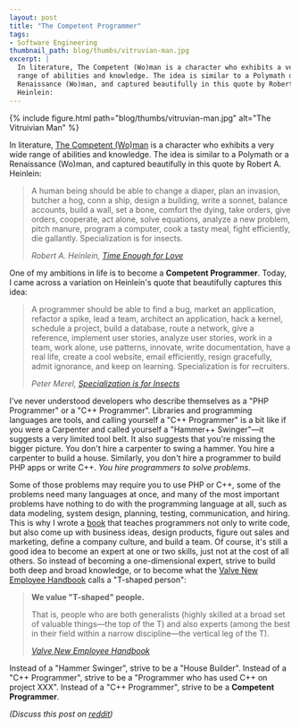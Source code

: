 ```yaml
---
layout: post
title: "The Competent Programmer"
tags:
- Software Engineering
thumbnail_path: blog/thumbs/vitruvian-man.jpg
excerpt: |
  In literature, The Competent (Wo)man is a character who exhibits a very wide 
  range of abilities and knowledge. The idea is similar to a Polymath or a 
  Renaissance (Wo)man, and captured beautifully in this quote by Robert A. 
  Heinlein:
---  
```


{% include figure.html path="blog/thumbs/vitruvian-man.jpg" alt="The Vitruivian Man" %}

In literature, [The Competent (Wo)man](http://en.wikipedia.org/wiki/Competent_man)
is a character who exhibits a very wide range of abilities and knowledge. The 
idea is similar to a Polymath or a Renaissance (Wo)man, and captured 
beautifully in this quote by Robert A. Heinlein:

<blockquote>
  <p>
    A human being should be able to change a diaper, plan an invasion, butcher 
    a hog, conn a ship, design a building, write a sonnet, balance accounts, 
    build a wall, set a bone, comfort the dying, take orders, give orders, 
    cooperate, act alone, solve equations, analyze a new problem, pitch manure, 
    program a computer, cook a tasty meal, fight efficiently, die gallantly. 
    Specialization is for insects.
  </p>
  <cite>
    Robert A. Heinlein, 
    <a href="http://www.amazon.com/dp/0441810764?ref=hello-startup-20" target="_blank">Time Enough for Love</a>
  </cite>
</blockquote>

One of my ambitions in life is to become a **Competent Programmer**. Today, I
came across a variation on Heinlein's quote that beautifully captures
this idea:

<blockquote>
  <p>
    A programmer should be able to find a bug, market an application, refactor 
    a spike, lead a team, architect an application, hack a kernel, schedule a 
    project, build a database, route a network, give a reference, implement 
    user stories, analyze user stories, work in a team, work alone, use 
    patterns, innovate, write documentation, have a real life, create a cool 
    website, email efficiently, resign gracefully, admit ignorance, and keep on 
    learning. Specialization is for recruiters.
  </p>
  <cite>
    Peter Merel,
    <a href="http://c2.com/cgi/wiki?SpecializationIsForInsects" target="_blank">Specialization is for Insects</a>
  </cite>
</blockquote>

I've never understood developers who describe themselves as a "PHP Programmer" 
or a "C++ Programmer". Libraries and programming languages are tools, and 
calling yourself a "C++ Programmer" is a bit like if you were a Carpenter and 
called yourself a "Hammer++ Swinger"&mdash;it suggests a very limited tool belt.
It also suggests that you're missing the bigger picture. You don't hire a 
carpenter to swing a hammer. You hire a carpenter to build a house. Similarly,
you don't hire a programmer to build PHP apps or write C++. *You hire 
programmers to solve problems*. 

Some of those problems may require you to use PHP or C++, some of the problems 
need many languages at once, and many of the most important problems have 
nothing to do with the programming language at all, such as data modeling, 
system design, planning, testing, communication, and hiring. This is why I 
wrote a [book](https://www.hello-startup.net/?ref=a-programmer-should)
that teaches programmers not only to write code, but also come up with business
ideas, design products, figure out sales and marketing, define a company 
culture, and build a team. Of course, it's still a good idea to become an expert
at one or two skills, just not at the cost of all others. So instead of 
becoming a one-dimensional expert, strive to build both deep and broad 
knowledge, or to become what the
[Valve New Employee Handbook](https://www.valvesoftware.com/company/Valve_Handbook_LowRes.pdf)
calls a "T-shaped person": 

<blockquote>
  <p>
    <strong>We value "T-shaped" people.</strong>
  </p>
  <p>
    That is, people who are both generalists (highly skilled at a broad set of 
    valuable things&mdash;the top of the T) and also experts (among the best in 
    their field within a narrow discipline&mdash;the vertical leg of the T).
  </p>
  <cite>
    <a href="https://www.valvesoftware.com/company/Valve_Handbook_LowRes.pdf">Valve New Employee Handbook</a>
  </cite>
</blockquote>

Instead of a "Hammer Swinger", strive to be a "House Builder". Instead of a "C++ 
Programmer", strive to be a "Programmer who has used C++ on project XXX". 
Instead of a "C++ Programmer", strive to be a **Competent Programmer**.

*(Discuss this post on [reddit](https://www.reddit.com/r/programming/comments/332iq7/the_competent_programmer/))*
